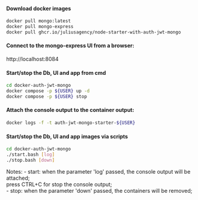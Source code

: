 #### Download docker images
```bash
docker pull mongo:latest  
docker pull mongo-express  
docker pull ghcr.io/juliusagency/node-starter-with-auth-jwt-mongo
```

#### Connect to the mongo-express UI from a browser:
http://localhost:8084

#### Start/stop the Db, UI and app from cmd
```bash
cd docker-auth-jwt-mongo
docker compose -p ${USER} up -d  
docker compose -p ${USER} stop  
```

#### Attach the console output to the container output:
```bash
docker logs -f -t auth-jwt-mongo-starter-${USER}
```

#### Start/stop the Db, UI and app images via scripts
```bash
cd docker-auth-jwt-mongo
./start.bash [log]
./stop.bash [down]
```
Notes:
    - start:
        when the parameter 'log' passed, the console output will be attached;  
        press CTRL+C for stop the console output;   
    - stop:
        when the parameter 'down' passed, the containers will be removed;   
